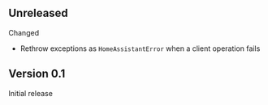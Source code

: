 Unreleased
----------

Changed
 * Rethrow exceptions as `HomeAssistantError` when a client operation fails

Version 0.1
-----------

Initial release

